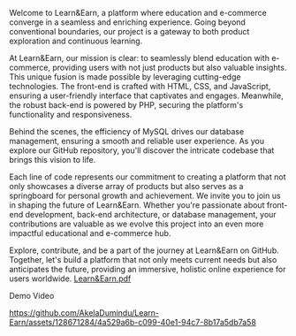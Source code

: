 Welcome to Learn&Earn, a platform where education and e-commerce converge in a seamless and enriching experience. Going beyond conventional boundaries, our project is a gateway to both product exploration and continuous learning.

At Learn&Earn, our mission is clear: to seamlessly blend education with e-commerce, providing users with not just products but also valuable insights. This unique fusion is made possible by leveraging cutting-edge technologies. The front-end is crafted with HTML, CSS, and JavaScript, ensuring a user-friendly interface that captivates and engages. Meanwhile, the robust back-end is powered by PHP, securing the platform's functionality and responsiveness.

Behind the scenes, the efficiency of MySQL drives our database management, ensuring a smooth and reliable user experience. As you explore our GitHub repository, you'll discover the intricate codebase that brings this vision to life.

Each line of code represents our commitment to creating a platform that not only showcases a diverse array of products but also serves as a springboard for personal growth and achievement. We invite you to join us in shaping the future of Learn&Earn. Whether you're passionate about front-end development, back-end architecture, or database management, your contributions are valuable as we evolve this project into an even more impactful educational and e-commerce hub.

Explore, contribute, and be a part of the journey at Learn&Earn on GitHub. Together, let's build a platform that not only meets current needs but also anticipates the future, providing an immersive, holistic online experience for users worldwide.
[Learn&Earn.pdf](https://github.com/AkelaDumindu/Learn-Earn/files/14042458/Learn.Earn.pdf)

Demo Video



https://github.com/AkelaDumindu/Learn-Earn/assets/128671284/4a529a6b-c099-40e1-94c7-8b17a5db7a58

